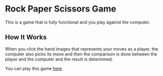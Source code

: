 # Rock Paper Scissors Game

This is a game that is fully functional and you play against the computer.

## How It Works

When you click the hand images that represents your moves as a player, the computer also picks its move and then the comparison is done between the player and the computer and the result is determined.

You can play this game [here]('')
